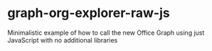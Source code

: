# graph-org-explorer-raw-js
Minimalistic example of how to call the new Office Graph using just JavaScript with no additional libraries
